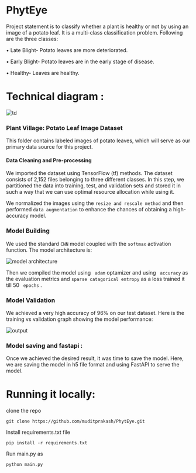 #                                                                                                     PhytEye     

Project statement is to classify whether a plant is healthy or not by using an image of a potato leaf.
It is a multi-class classification problem.
Following are the three classes:

• Late Blight- Potato leaves are more deteriorated.

• Early Blight- Potato leaves are in the early stage of disease.

• Healthy- Leaves are healthy.

# Technical diagram :
![td](https://github.com/muditprakash/potato-disease-classifier/assets/75181670/6f6ef2de-e91f-44c6-b529-c61bab2316aa)

### Plant Village: Potato Leaf Image Dataset

This folder contains labeled images of potato leaves, which will serve as our primary data source for this project.

#### Data Cleaning and Pre-processing

We imported the dataset using TensorFlow (tf) methods. The dataset consists of 2,152 files belonging to three different classes. In this step, we partitioned the data into training, test, and validation sets and stored it in such a way that we can use optimal resource allocation while using it. 

We normalized the images using the `resize and rescale method` and then performed `data augmentation` to enhance the chances of obtaining a high-accuracy model.

### Model Building

We used the standard `CNN` model coupled with the `softmax` activation function. The model architecture is:

![model architecture](https://github.com/muditprakash/potato-disease-classifier/assets/75181670/23c5df7f-9024-471c-970c-c9550438769b)

Then we compiled the model using ``` adam``` optamizer and using ``` accuracy``` as the evaluation metrics and ``` sparse catagorical entropy ``` as a loss trained it till 50 ``` epochs``` .

### Model Validation 
We achieved a very high accuracy of 96% on our test dataset. Here is the training vs validation graph showing the model performance:

![output](https://github.com/muditprakash/potato-disease-classifier/assets/75181670/902679b1-aa60-44c2-9004-fe443f441eab)

### Model saving and fastapi :

Once we achieved the desired result, it was time to save the model. Here, we are saving the model in h5 file format and using FastAPI to serve the model.

# Running it locally:

clone the repo 
```
git clone https://github.com/muditprakash/PhytEye.git
```
Install requirements.txt file 
```
pip install -r requirements.txt
```
Run main.py as 

```
python main.py
```






